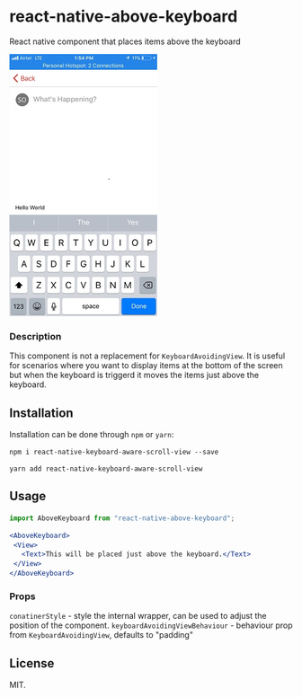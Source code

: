 # react-native-above-keyboard
React native component that places items above the keyboard

![](demo/IMG_E0345.JPG)


### Description

This component is not a replacement for `KeyboardAvoidingView`. It is useful for scenarios where you want to display
items at the bottom of the screen but when the keyboard is triggerd it moves the items just above the keyboard.


## Installation

Installation can be done through `npm` or `yarn`:

```shell
npm i react-native-keyboard-aware-scroll-view --save
```

```shell
yarn add react-native-keyboard-aware-scroll-view
```

## Usage

```js
import AboveKeyboard from "react-native-above-keyboard";
```

```jsx
<AboveKeyboard>
 <View>
   <Text>This will be placed just above the keyboard.</Text>
 </View>
</AboveKeyboard>
```

### Props

`conatinerStyle` - style the internal wrapper, can be used to adjust the position of the component.
`keyboardAvoidingViewBehaviour` - behaviour prop from `KeyboardAvoidingView`, defaults to "padding"

## License

MIT.
